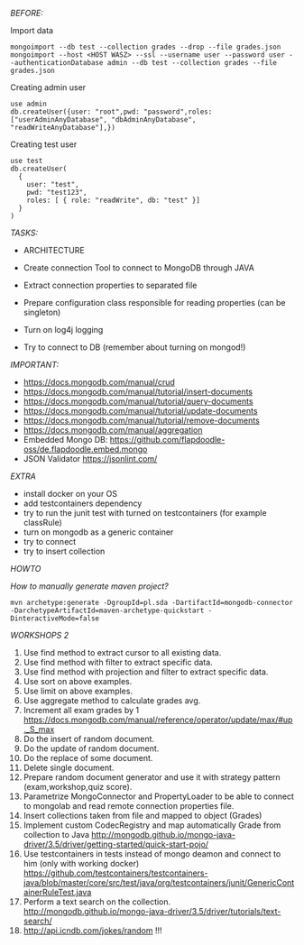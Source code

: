 *BEFORE:*

Import data
```
mongoimport --db test --collection grades --drop --file grades.json
mongoimport --host <HOST WASZ> --ssl --username user --password user --authenticationDatabase admin --db test --collection grades --file grades.json
```
Creating admin user
```
use admin
db.createUser({user: "root",pwd: "password",roles: ["userAdminAnyDatabase", "dbAdminAnyDatabase", "readWriteAnyDatabase"],})
```
Creating test user
```
use test
db.createUser(
  {
    user: "test",
    pwd: "test123",
    roles: [ { role: "readWrite", db: "test" }]
  }
)
```

*TASKS:*

* ARCHITECTURE

* Create connection Tool to connect to MongoDB through JAVA
* Extract connection properties to separated file
* Prepare configuration class responsible for reading properties (can be singleton)
* Turn on log4j logging
* Try to connect to DB (remember about turning on mongod!)

*IMPORTANT:*

* https://docs.mongodb.com/manual/crud
* https://docs.mongodb.com/manual/tutorial/insert-documents
* https://docs.mongodb.com/manual/tutorial/query-documents
* https://docs.mongodb.com/manual/tutorial/update-documents
* https://docs.mongodb.com/manual/tutorial/remove-documents
* https://docs.mongodb.com/manual/aggregation
* Embedded Mongo DB: https://github.com/flapdoodle-oss/de.flapdoodle.embed.mongo
* JSON Validator https://jsonlint.com/

*EXTRA*

* install docker on your OS
* add testcontainers dependency
* try to run the junit test with turned on testcontainers (for example classRule)
* turn on mongodb as a generic container
* try to connect
* try to insert collection

*HOWTO*

*How to manually generate maven project?*

```
mvn archetype:generate -DgroupId=pl.sda -DartifactId=mongodb-connector -DarchetypeArtifactId=maven-archetype-quickstart -DinteractiveMode=false

```

*WORKSHOPS 2*


1. Use find method to extract cursor to all existing data.
2. Use find method with filter to extract specific data.
3. Use find method with projection and filter to extract specific data.
4. Use sort on above examples.
5. Use limit on above examples.
6. Use aggregate method to calculate grades avg.
7. Increment all exam grades by 1
https://docs.mongodb.com/manual/reference/operator/update/max/#up._S_max
8. Do the insert of random document.
9. Do the update of random document.
10. Do the replace of some document.
11. Delete single document.
13. Prepare random document generator and use it with strategy pattern (exam,workshop,quiz score).
14. Parametrize MongoConnector and PropertyLoader to be able to connect to mongolab and read remote connection properties file.
15. Insert collections taken from file <EXCEL> and mapped to object (Grades)
16. Implement custom CodecRegistry and map automatically Grade from collection to Java 
http://mongodb.github.io/mongo-java-driver/3.5/driver/getting-started/quick-start-pojo/
17. Use testcontainers in tests instead of mongo deamon and connect to him (only with working docker)
https://github.com/testcontainers/testcontainers-java/blob/master/core/src/test/java/org/testcontainers/junit/GenericContainerRuleTest.java
18. Perform a text search on the collection.
http://mongodb.github.io/mongo-java-driver/3.5/driver/tutorials/text-search/ 
19. http://api.icndb.com/jokes/random !!!
